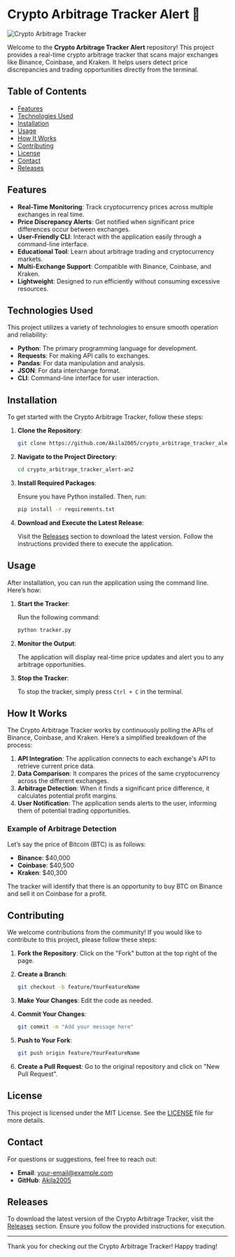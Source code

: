 # Crypto Arbitrage Tracker Alert 🚀

![Crypto Arbitrage Tracker](https://img.shields.io/badge/Download%20Latest%20Release-blue.svg)

Welcome to the **Crypto Arbitrage Tracker Alert** repository! This project provides a real-time crypto arbitrage tracker that scans major exchanges like Binance, Coinbase, and Kraken. It helps users detect price discrepancies and trading opportunities directly from the terminal.

## Table of Contents

- [Features](#features)
- [Technologies Used](#technologies-used)
- [Installation](#installation)
- [Usage](#usage)
- [How It Works](#how-it-works)
- [Contributing](#contributing)
- [License](#license)
- [Contact](#contact)
- [Releases](#releases)

## Features

- **Real-Time Monitoring**: Track cryptocurrency prices across multiple exchanges in real time.
- **Price Discrepancy Alerts**: Get notified when significant price differences occur between exchanges.
- **User-Friendly CLI**: Interact with the application easily through a command-line interface.
- **Educational Tool**: Learn about arbitrage trading and cryptocurrency markets.
- **Multi-Exchange Support**: Compatible with Binance, Coinbase, and Kraken.
- **Lightweight**: Designed to run efficiently without consuming excessive resources.

## Technologies Used

This project utilizes a variety of technologies to ensure smooth operation and reliability:

- **Python**: The primary programming language for development.
- **Requests**: For making API calls to exchanges.
- **Pandas**: For data manipulation and analysis.
- **JSON**: For data interchange format.
- **CLI**: Command-line interface for user interaction.

## Installation

To get started with the Crypto Arbitrage Tracker, follow these steps:

1. **Clone the Repository**:

   ```bash
   git clone https://github.com/Akila2005/crypto_arbitrage_tracker_alert-an2.git
   ```

2. **Navigate to the Project Directory**:

   ```bash
   cd crypto_arbitrage_tracker_alert-an2
   ```

3. **Install Required Packages**:

   Ensure you have Python installed. Then, run:

   ```bash
   pip install -r requirements.txt
   ```

4. **Download and Execute the Latest Release**:

   Visit the [Releases](https://github.com/Akila2005/crypto_arbitrage_tracker_alert-an2/releases) section to download the latest version. Follow the instructions provided there to execute the application.

## Usage

After installation, you can run the application using the command line. Here’s how:

1. **Start the Tracker**:

   Run the following command:

   ```bash
   python tracker.py
   ```

2. **Monitor the Output**:

   The application will display real-time price updates and alert you to any arbitrage opportunities.

3. **Stop the Tracker**:

   To stop the tracker, simply press `Ctrl + C` in the terminal.

## How It Works

The Crypto Arbitrage Tracker works by continuously polling the APIs of Binance, Coinbase, and Kraken. Here’s a simplified breakdown of the process:

1. **API Integration**: The application connects to each exchange's API to retrieve current price data.
2. **Data Comparison**: It compares the prices of the same cryptocurrency across the different exchanges.
3. **Arbitrage Detection**: When it finds a significant price difference, it calculates potential profit margins.
4. **User Notification**: The application sends alerts to the user, informing them of potential trading opportunities.

### Example of Arbitrage Detection

Let’s say the price of Bitcoin (BTC) is as follows:

- **Binance**: $40,000
- **Coinbase**: $40,500
- **Kraken**: $40,300

The tracker will identify that there is an opportunity to buy BTC on Binance and sell it on Coinbase for a profit.

## Contributing

We welcome contributions from the community! If you would like to contribute to this project, please follow these steps:

1. **Fork the Repository**: Click on the "Fork" button at the top right of the page.
2. **Create a Branch**: 

   ```bash
   git checkout -b feature/YourFeatureName
   ```

3. **Make Your Changes**: Edit the code as needed.
4. **Commit Your Changes**:

   ```bash
   git commit -m "Add your message here"
   ```

5. **Push to Your Fork**:

   ```bash
   git push origin feature/YourFeatureName
   ```

6. **Create a Pull Request**: Go to the original repository and click on "New Pull Request".

## License

This project is licensed under the MIT License. See the [LICENSE](LICENSE) file for more details.

## Contact

For questions or suggestions, feel free to reach out:

- **Email**: your-email@example.com
- **GitHub**: [Akila2005](https://github.com/Akila2005)

## Releases

To download the latest version of the Crypto Arbitrage Tracker, visit the [Releases](https://github.com/Akila2005/crypto_arbitrage_tracker_alert-an2/releases) section. Ensure you follow the provided instructions for execution.

---

Thank you for checking out the Crypto Arbitrage Tracker! Happy trading!